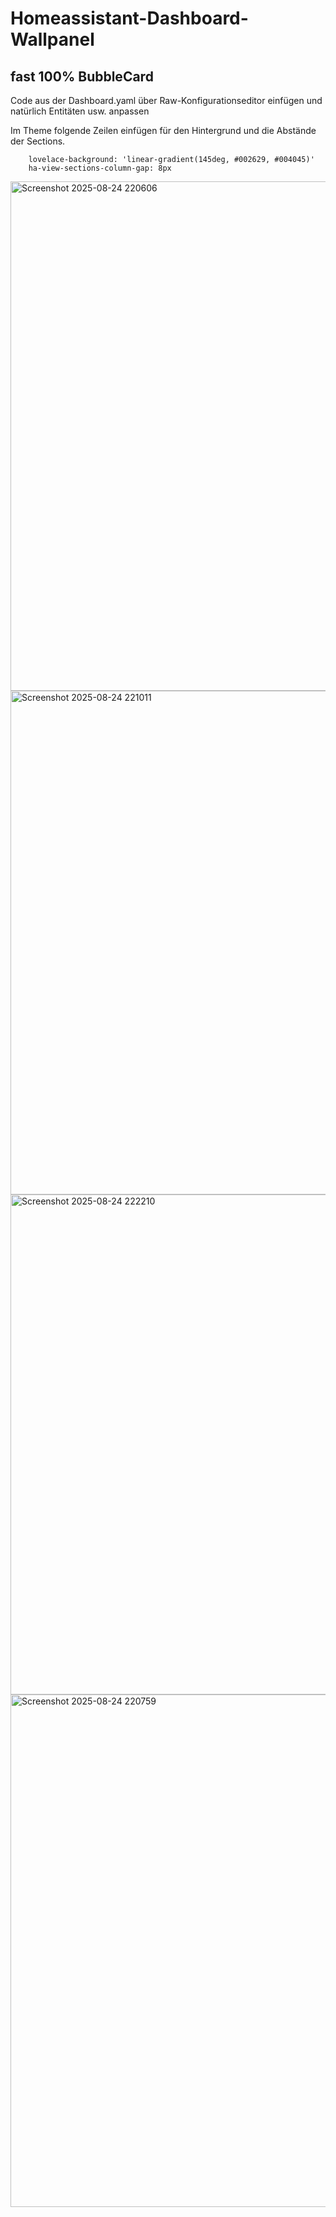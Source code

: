 # Homeassistant-Dashboard-Wallpanel

## fast 100% BubbleCard

Code aus der Dashboard.yaml über Raw-Konfigurationseditor einfügen und natürlich Entitäten usw. anpassen

Im Theme folgende Zeilen einfügen für den Hintergrund und die Abstände der Sections.
```
    lovelace-background: 'linear-gradient(145deg, #002629, #004045)'
    ha-view-sections-column-gap: 8px
```

<img width="1210" height="815" alt="Screenshot 2025-08-24 220606" src="https://github.com/user-attachments/assets/e57c6ee3-075a-453c-855e-f6f613796e0e" />

<img width="1370" height="806" alt="Screenshot 2025-08-24 221011" src="https://github.com/user-attachments/assets/d2f3ce04-e493-4481-b809-c0c0eabf9678" />

<img width="1389" height="800" alt="Screenshot 2025-08-24 222210" src="https://github.com/user-attachments/assets/2521f77b-8fd3-4031-8af3-51709b42c91d" />

<img width="1388" height="820" alt="Screenshot 2025-08-24 220759" src="https://github.com/user-attachments/assets/c888fa3a-d83c-4a53-ae22-e669bfae904c" />
